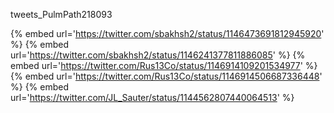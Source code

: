 tweets_PulmPath218093

{% embed url='https://twitter.com/sbakhsh2/status/1146473691812945920' %}
{% embed url='https://twitter.com/sbakhsh2/status/1146241377811886085' %}
{% embed url='https://twitter.com/Rus13Co/status/1146914109201534977' %}
{% embed url='https://twitter.com/Rus13Co/status/1146914506687336448' %}
{% embed url='https://twitter.com/JL_Sauter/status/1144562807440064513' %}
